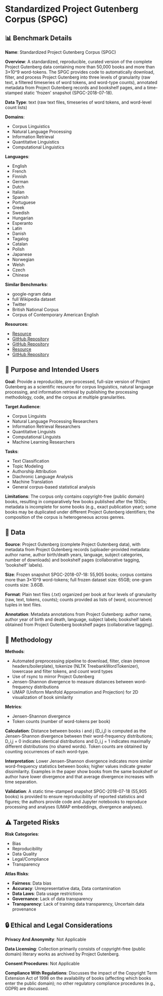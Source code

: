 # Standardized Project Gutenberg Corpus (SPGC)

## 📊 Benchmark Details

**Name**: Standardized Project Gutenberg Corpus (SPGC)

**Overview**: A standardized, reproducible, curated version of the complete Project Gutenberg data containing more than 50,000 books and more than 3×10^9 word-tokens. The SPGC provides code to automatically download, filter, and process Project Gutenberg into three levels of granularity (raw text, a filtered timeseries of word tokens, and word-type counts), annotated metadata from Project Gutenberg records and bookshelf pages, and a time-stamped static 'frozen' snapshot (SPGC-2018-07-18).

**Data Type**: text (raw text files, timeseries of word tokens, and word-level count lists)

**Domains**:
- Corpus Linguistics
- Natural Language Processing
- Information Retrieval
- Quantitative Linguistics
- Computational Linguistics

**Languages**:
- English
- French
- Finnish
- German
- Dutch
- Italian
- Spanish
- Portuguese
- Greek
- Swedish
- Hungarian
- Esperanto
- Latin
- Danish
- Tagalog
- Catalan
- Polish
- Japanese
- Norwegian
- Welsh
- Czech
- Chinese

**Similar Benchmarks**:
- google-ngram data
- full Wikipedia dataset
- Twitter
- British National Corpus
- Corpus of Contemporary American English

**Resources**:
- [Resource](https://doi.org/10.5281/zenodo.2422560)
- [GitHub Repository](https://github.com/pgcorpus/gutenberg)
- [GitHub Repository](https://github.com/pgcorpus/gutenberg-analysis)
- [Resource](https://arxiv.org/abs/1812.08092)
- [GitHub Repository](https://github.com/c-w/gutenberg/blob/master/gutenberg/cleanup/strip_headers.py)

## 🎯 Purpose and Intended Users

**Goal**: Provide a reproducible, pre-processed, full-size version of Project Gutenberg as a scientific resource for corpus linguistics, natural language processing, and information retrieval by publishing the processing methodology, code, and the corpus at multiple granularities.

**Target Audience**:
- Corpus Linguists
- Natural Language Processing Researchers
- Information Retrieval Researchers
- Quantitative Linguists
- Computational Linguists
- Machine Learning Researchers

**Tasks**:
- Text Classification
- Topic Modeling
- Authorship Attribution
- Diachronic Language Analysis
- Machine Translation
- General corpus-based statistical analysis

**Limitations**: The corpus only contains copyright-free (public domain) books, resulting in comparatively few books published after the 1930s; metadata is incomplete for some books (e.g., exact publication year); some books may be duplicated under different Project Gutenberg identifiers; the composition of the corpus is heterogeneous across genres.

## 💾 Data

**Source**: Project Gutenberg (complete Project Gutenberg data), with metadata from Project Gutenberg records (uploader-provided metadata: author name, author birth/death years, language, subject categories, number of downloads) and bookshelf pages (collaborative tagging, 'bookshelf' labels).

**Size**: Frozen snapshot SPGC-2018-07-18: 55,905 books; corpus contains more than 3×10^9 word-tokens; full frozen dataset size: 65GB; one-gram counts size: 3.6GB.

**Format**: Plain text files (.txt) organized per book at four levels of granularity (raw, text, tokens, counts); counts provided as lists of (word, occurrence) tuples in text files.

**Annotation**: Metadata annotations from Project Gutenberg: author name, author year of birth and death, language, subject labels; bookshelf labels obtained from Project Gutenberg bookshelf pages (collaborative tagging).

## 🔬 Methodology

**Methods**:
- Automated preprocessing pipeline to download, filter, clean (remove headers/boilerplate), tokenize (NLTK TreebankWordTokenizer), lowercase and filter tokens, and count word types
- Use of rsync to mirror Project Gutenberg
- Jensen-Shannon divergence to measure distances between word-frequency distributions
- UMAP (Uniform Manifold Approximation and Projection) for 2D visualization of book similarity

**Metrics**:
- Jensen-Shannon divergence
- Token counts (number of word-tokens per book)

**Calculation**: Distance between books i and j (D_i,j) is computed as the Jensen-Shannon divergence between their word-frequency distributions; D_i,j = 0 indicates identical distributions and D_i,j = 1 indicates maximally different distributions (no shared words). Token counts are obtained by counting occurrences of each word-type.

**Interpretation**: Lower Jensen-Shannon divergence indicates more similar word-frequency statistics between books; higher values indicate greater dissimilarity. Examples in the paper show books from the same bookshelf or author have lower divergence and that average divergence increases with time separation.

**Validation**: A static time-stamped snapshot SPGC-2018-07-18 (55,905 books) is provided to ensure reproducibility of reported statistics and figures; the authors provide code and Jupyter notebooks to reproduce processing and analyses (UMAP embeddings, divergence analyses).

## ⚠️ Targeted Risks

**Risk Categories**:
- Bias
- Reproducibility
- Data Quality
- Legal/Compliance
- Transparency

**Atlas Risks**:
- **Fairness**: Data bias
- **Accuracy**: Unrepresentative data, Data contamination
- **Data Laws**: Data usage restrictions
- **Governance**: Lack of data transparency
- **Transparency**: Lack of training data transparency, Uncertain data provenance

## 🔒 Ethical and Legal Considerations

**Privacy And Anonymity**: Not Applicable

**Data Licensing**: Collection primarily consists of copyright-free (public domain) literary works as archived by Project Gutenberg.

**Consent Procedures**: Not Applicable

**Compliance With Regulations**: Discusses the impact of the Copyright Term Extension Act of 1998 on the availability of books (affecting which books enter the public domain); no other regulatory compliance procedures (e.g., GDPR) are discussed.

